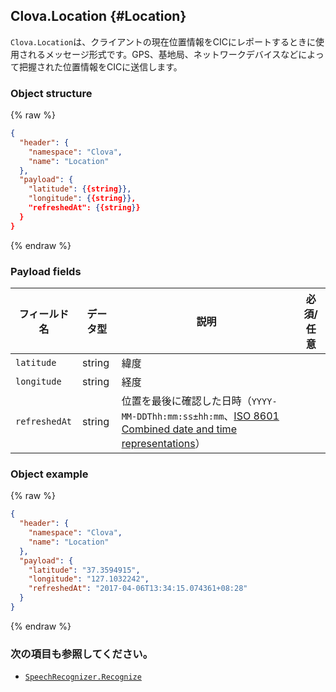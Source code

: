 ## Clova.Location {#Location}
`Clova.Location`は、クライアントの現在位置情報をCICにレポートするときに使用されるメッセージ形式です。GPS、基地局、ネットワークデバイスなどによって把握された位置情報をCICに送信します。

### Object structure
{% raw %}
```json
{
  "header": {
    "namespace": "Clova",
    "name": "Location"
  },
  "payload": {
    "latitude": {{string}},
    "longitude": {{string}},
    "refreshedAt": {{string}}
  }
}
```
{% endraw %}

### Payload fields

| フィールド名       | データ型    | 説明                     | 必須/任意 |
|---------------|---------|-----------------------------|:---------:|
| `latitude`      | string  | 緯度                                                                                     |  |
| `longitude`     | string  | 経度                                                                                     |  |
| `refreshedAt`   | string  | 位置を最後に確認した日時（`YYYY-MM-DDThh:mm:ss±hh:mm`、<a href="https://en.wikipedia.org/wiki/ISO_8601#Combined_date_and_time_representations" target="_blank">ISO 8601 Combined date and time representations</a>） |  |

### Object example
{% raw %}
```json
{
  "header": {
    "namespace": "Clova",
    "name": "Location"
  },
  "payload": {
    "latitude": "37.3594915",
    "longitude": "127.1032242",
    "refreshedAt": "2017-04-06T13:34:15.074361+08:28"
  }
}
```
{% endraw %}

### 次の項目も参照してください。
* [`SpeechRecognizer.Recognize`](/Develop/References/MessageInterfaces/SpeechRecognizer.md#Recognize)

